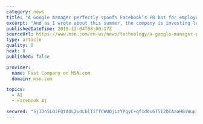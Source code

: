 ```yaml
---
category: news
title: "A Google manager perfectly spoofs Facebook’s PR bot for employees facing tough questions"
excerpt: "And as I wrote about this summer, the company is investing lots of research time and money in developing the natural language models that can carry on human-ish conversations. However, a Facebook spokesperson told me the Facebook AI research group was not directly involved in developing the Liam bot. No surprises there: the Liam bot appears to ..."
publishedDateTime: 2019-12-04T08:00:17Z
sourceUrl: https://www.msn.com/en-us/news/technology/a-google-manager-perfectly-spoofs-facebook’s-pr-bot-for-employees-facing-tough-questions/ar-BBXKace
type: article
quality: 0
heat: 0
published: false

provider:
  name: Fast Company on MSN.com
  domain: msn.com

topics:
  - AI
  - Facebook AI

secured: "SjIDn5LQJFQtA0L2udLblTiTfCWUQjizYPqyC+qf1d0u6T5I2DIAaaHBiWup1T4NYyTubJ3n1EsTmQ/XueNlXNxQnZiLZ8m5hBjvyaki2chb/rG106f/6URVFv5VdLOJuIDAWi9asG6TGv2+jLuNkZD4qfn38N8NkQ1FI4p8IWQQF/0D7bDK7f2ymgIs4eYVlAAHiRZ7/tumJDcZ6LSdJzXTT30VLr5Np31gGeYAy/n3zqIJge8eCieW3bfYTAbWYXG3nHRIjfdfJqLW0KWfwA==;ee3/sG79R9TDm/vH7KJ80A=="
---
```


